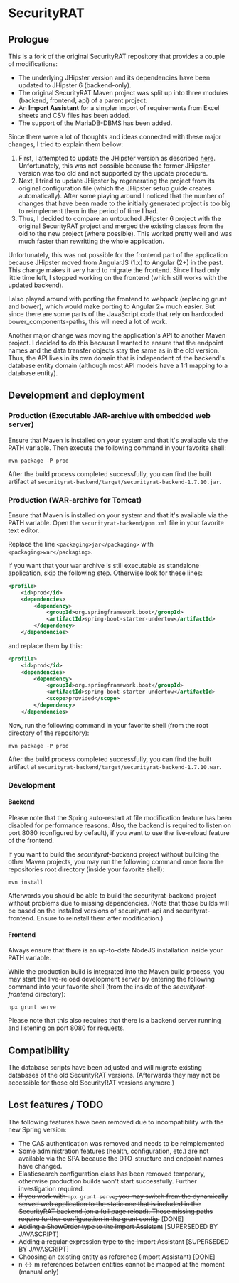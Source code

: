 # SecurityRAT

## Prologue

This is a fork of the original SecurityRAT repository that provides a couple of
modifications:

 * The underlying JHipster version and its dependencies have been updated to
   JHipster 6 (backend-only).
 * The original SecurityRAT Maven project was split up into three modules
   (backend, frontend, api) of a parent project.
 * An **Import Assistant** for a simpler import of requirements from Excel
   sheets and CSV files has been added.
 * The support of the MariaDB-DBMS has been added.

Since there were a lot of thoughts and ideas connected with these major
changes, I tried to explain them bellow:

1. First, I attempted to update the JHipster version as described
   [here](https://www.jhipster.tech/upgrading-an-application/). Unfortunately,
   this was not possible because the former JHipster version was too old and
   not supported by the update procedure.
2. Next, I tried to update JHipster by regenerating the project from its
   original configuration file (which the JHipster setup guide creates
   automatically).
   After some playing around I noticed that the number of changes that have
   been made to the initially generated project is too big to reimplement them
   in the period of time I had.
3. Thus, I decided to compare an untouched JHipster 6 project with the original
   SecurityRAT project and merged the existing classes from the old to the new
   project (where possible). This worked pretty well and was much faster than
   rewritting the whole application.

Unfortunately, this was not possible for the frontend part of the application
because JHipster moved from AngularJS (1.x) to Angular (2+) in the past. This
change makes it very hard to migrate the frontend. Since I had only little time
left, I stopped working on the frontend (which still works with the updated
backend).

I also played around with porting the frontend to webpack (replacing grunt and
bower), which would make porting to Angular 2+ much easier. But since there are
some parts of the JavaScript code that rely on hardcoded
bower_components-paths, this will need a lot of work.

Another major change was moving the application's API to another Maven project.
I decided to do this because I wanted to ensure that the endpoint names and the
data transfer objects stay the same as in the old version. Thus, the API lives
in its own domain that is independent of the backend's database entity domain
(although most API models have a 1:1 mapping to a database entity).

## Development and deployment

### Production (Executable JAR-archive with embedded web server)

Ensure that Maven is installed on your system and that it's available via the
PATH variable. Then execute the following command in your favorite shell:

```shell
mvn package -P prod
```

After the build process completed successfully, you can find the built artifact
at `securityrat-backend/target/securityrat-backend-1.7.10.jar`.

### Production (WAR-archive for Tomcat)

Ensure that Maven is installed on your system and that it's available via the
PATH variable. Open the `securityrat-backend/pom.xml` file in your favorite
text editor.

Replace the line `<packaging>jar</packaging>` with
`<packaging>war</packaging>`.

If you want that your war archive is still executable as standalone
application, skip the following step. Otherwise look for these lines:

```xml
<profile>
    <id>prod</id>
    <dependencies>
        <dependency>
            <groupId>org.springframework.boot</groupId>
            <artifactId>spring-boot-starter-undertow</artifactId>
        </dependency>
    </dependencies>
```

and replace them by this:

```xml
<profile>
    <id>prod</id>
    <dependencies>
        <dependency>
            <groupId>org.springframework.boot</groupId>
            <artifactId>spring-boot-starter-undertow</artifactId>
            <scope>provided</scope>
        </dependency>
    </dependencies>
```

Now, run the following command in your favorite shell (from the root directory
of the repository):

```shell
mvn package -P prod
```

After the build process completed successfully, you can find the built artifact
at `securityrat-backend/target/securityrat-backend-1.7.10.war`.

### Development

#### Backend

Please note that the Spring auto-restart at file modification feature has been
disabled for performance reasons. Also, the backend is required to listen on
port 8080 (configured by default), if you want to use the live-reload feature
of the frontend.

If you want to build the *securityrat-backend* project without building the
other Maven projects, you may run the following command once from the
repositories root directory (inside your favorite shell):

```shell
mvn install
```

Afterwards you should be able to build the securityrat-backend project without
problems due to missing dependencies. (Note that those builds will be based on
the installed versions of securityrat-api and securityrat-frontend. Ensure to
reinstall them after modification.)

#### Frontend

Always ensure that there is an up-to-date NodeJS installation inside your PATH
variable.

While the production build is integrated into the Maven build process, you may
start the live-reload development server by entering the following command into
your favorite shell (from the inside of the *securityrat-frontend* directory):

```shell
npx grunt serve
```

Please note that this also requires that there is a backend server running and
listening on port 8080 for requests.

## Compatibility

The database scripts have been adjusted and will migrate existing databases of
the old SecurityRAT versions. (Afterwards they may not be accessible for those
old SecurityRAT versions anymore.)

## Lost features / TODO

The following features have been removed due to incompatibility with the new
Spring version:

 * The CAS authentication was removed and needs to be reimplemented
 * Some administration features (health, configuration, etc.) are not available
   via the SPA because the DTO-structure and endpoint names have changed.
 * Elasticsearch configuration class has been removed temporary, otherwise
   production builds won't start successfully. Further investigation required.
 * ~~If you work with `npx grunt serve`, you may switch from the dynamically
   served web application to the static one that is included in the SecurityRAT
   backend (on a full page reload). Those missing paths require further
   configuration in the grunt config.~~ [DONE]
 * ~~Adding a ShowOrder type to the Import Assistant~~ [SUPERSEDED BY JAVASCRIPT] 
 * ~~Adding a regular expression type to the Import Assistant~~ [SUPERSEDED BY JAVASCRIPT]
 * ~~Choosing an existing entity as reference (Import Assistant)~~ [DONE]
 * n <-> m references between entities cannot be mapped at the moment (manual only)
